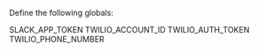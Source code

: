 Define the following globals:

SLACK_APP_TOKEN
TWILIO_ACCOUNT_ID
TWILIO_AUTH_TOKEN
TWILIO_PHONE_NUMBER